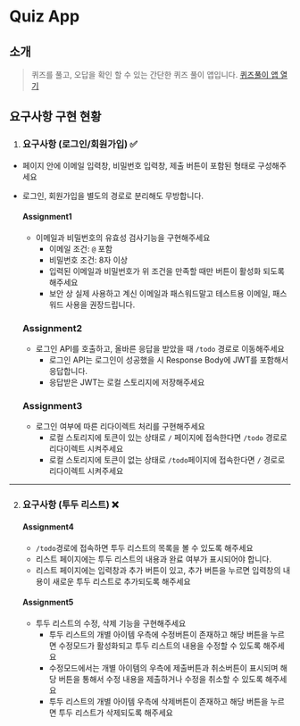 # Quiz App

## 소개

> 퀴즈를 풀고, 오답을 확인 할 수 있는 간단한 퀴즈 풀이 앱입니다.
> [퀴즈풀이 앱 열기](https://0-rok.github.io)

## 요구사항 구현 현황

1. ### 요구사항 (로그인/회원가입) ✅

- 페이지 안에 이메일 입력창, 비밀번호 입력창, 제출 버튼이 포함된 형태로 구성해주세요
- 로그인, 회원가입을 별도의 경로로 분리해도 무방합니다.

  #### Assignment1

  - 이메일과 비밀번호의 유효성 검사기능을 구현해주세요
    - 이메일 조건: `@` 포함
    - 비밀번호 조건: 8자 이상
    - 입력된 이메일과 비밀번호가 위 조건을 만족할 때만 버튼이 활성화 되도록 해주세요
    - 보안 상 실제 사용하고 계신 이메일과 패스워드말고 테스트용 이메일, 패스워드 사용을 권장드립니다.

  ### Assignment2

  - 로그인 API를 호출하고, 올바른 응답을 받았을 때 `/todo` 경로로 이동해주세요
    - 로그인 API는 로그인이 성공했을 시 Response Body에 JWT를 포함해서 응답합니다.
    - 응답받은 JWT는 로컬 스토리지에 저장해주세요

  ### Assignment3

  - 로그인 여부에 따른 리다이렉트 처리를 구현해주세요
    - 로컬 스토리지에 토큰이 있는 상태로 `/` 페이지에 접속한다면 `/todo` 경로로 리다이렉트 시켜주세요
    - 로컬 스토리지에 토큰이 없는 상태로 `/todo`페이지에 접속한다면 `/` 경로로 리다이렉트 시켜주세요

---

2. ### 요구사항 (투두 리스트) ❌

   #### Assignment4

   - `/todo`경로에 접속하면 투두 리스트의 목록을 볼 수 있도록 해주세요
   - 리스트 페이지에는 투두 리스트의 내용과 완료 여부가 표시되어야 합니다.
   - 리스트 페이지에는 입력창과 추가 버튼이 있고, 추가 버튼을 누르면 입력창의 내용이 새로운 투두 리스트로 추가되도록 해주세요

   #### Assignment5

   - 투두 리스트의 수정, 삭제 기능을 구현해주세요
     - 투두 리스트의 개별 아이템 우측에 수정버튼이 존재하고 해당 버튼을 누르면 수정모드가 활성화되고 투두 리스트의 내용을 수정할 수 있도록 해주세요
     - 수정모드에서는 개별 아이템의 우측에 제출버튼과 취소버튼이 표시되며 해당 버튼을 통해서 수정 내용을 제출하거나 수정을 취소할 수 있도록 해주세요
     - 투두 리스트의 개별 아이템 우측에 삭제버튼이 존재하고 해당 버튼을 누르면 투두 리스트가 삭제되도록 해주세요
